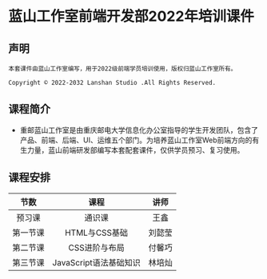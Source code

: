 # 蓝山工作室前端开发部2022年培训课件
##  声明
    本套课件由蓝山工作室编写，用于2022级前端学员培训使用，版权归蓝山工作室所有。
    
    Copyright © 2022-2032 Lanshan Studio .All Rights Reserved.
##  课程简介

- 重邮蓝山工作室是由重庆邮电大学信息化办公室指导的学生开发团队，包含了产品、前端、后端、UI、运维五个部门。为培养蓝山工作室Web前端方向的有生力量，蓝山前端研发部编写本套配套课件，仅供学员预习、复习使用。

##  课程安排

|  节数  |      课程       | 讲师  |
|:----:|:-------------:|:---:|
| 预习课  |      通识课      | 王鑫  |
| 第一节课 | HTML与CSS基础 | 刘懿莹 |
| 第二节课 | CSS进阶与布局 | 付馨巧 |
| 第三节课 | JavaScript语法基础知识 | 林培灿 |